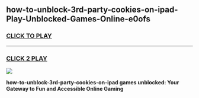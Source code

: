
## how-to-unblock-3rd-party-cookies-on-ipad-Play-Unblocked-Games-Online-e0ofs
<h3>
<a href="https://premium76.site?title=how-to-unblock-3rd-party-cookies-on-ipad&ref=25A">CLICK TO PLAY</a></h3>
<hr>

<h3>
<a href="https://premium76.site?title=how-to-unblock-3rd-party-cookies-on-ipad&ref=25A">CLICK 2 PLAY</a>
  
</h3>

<a href="https://premium76.site?title=how-to-unblock-3rd-party-cookies-on-ipad&ref=25A"><img src="https://clearcache.store/games.png"></a>


**how-to-unblock-3rd-party-cookies-on-ipad games unblocked: Your Gateway to Fun and Accessible Online Gaming**
